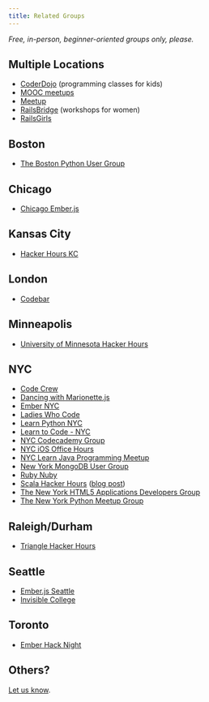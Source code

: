 ```yaml
---
title: Related Groups
---
```


*Free, in-person, beginner-oriented groups only, please.*

## Multiple Locations

* [CoderDojo](http://coderdojo.com/) (programming classes for kids)
* [MOOC meetups](http://moocs.meetup.com/)
* [Meetup](http://www.meetup.com/find/?categories=34)
* [RailsBridge](http://workshops.railsbridge.org/) (workshops for women)
* [RailsGirls](http://railsgirls.com/)

## Boston

* [The Boston Python User Group](http://www.meetup.com/bostonpython/)

## Chicago

* [Chicago Ember.js](http://www.meetup.com/Chicago-Ember-js/)

## Kansas City

* [Hacker Hours KC](http://www.meetup.com/Hacker-Hours-KC/)

## London

* [Codebar](http://codebar.io)

## Minneapolis

* [University of Minnesota Hacker Hours](http://umnhackerhours.github.io/)

## NYC

* [Code Crew](http://www.meetup.com/codecrewny/)
* [Dancing with Marionette.js](http://www.meetup.com/Dancing-with-Marionette-js/)
* [Ember NYC](http://www.meetup.com/EmberJS-NYC/)
* [Ladies Who Code](http://www.meetup.com/Ladies-Who-Code/)
* [Learn Python NYC](http://www.meetup.com/learn-python-nyc/)
* [Learn to Code - NYC](http://www.meetup.com/Learn-to-Code-NYC/)
* [NYC Codecademy Group](http://www.meetup.com/NYC-Codecademy-Group/)
* [NYC iOS Office Hours](http://www.meetup.com/NYC-iOS-Office-Hours/)
* [NYC Learn Java Programming Meetup](http://www.meetup.com/Learn-Java-Programming/)
* [New York MongoDB User Group](http://www.meetup.com/New-York-MongoDB-User-Group/)
* [Ruby Nuby](http://www.meetup.com/ruby-nuby-info/)
* [Scala Hacker Hours](http://www.meetup.com/Scala-Hacker-Hours/) ([blog post](http://tech.gilt.com/post/55705285678/attend-our-first-ever-scala-hacker-hours-meetup-on-aug))
* [The New York HTML5 Applications Developers Group](http://www.meetup.com/html5-app-developers/)
* [The New York Python Meetup Group](http://www.meetup.com/nycpython/)

## Raleigh/Durham

* [Triangle Hacker Hours](http://www.meetup.com/trianglehackerhours/)

## Seattle

* [Ember.js Seattle](http://www.meetup.com/Ember-js-Seattle-Meetup/)
* [Invisible College](http://www.meetup.com/Invisible-College-Meetup/)

## Toronto

* [Ember Hack Night](http://www.meetup.com/Ember-Hack-Night/)

## Others?

[Let us know](https://github.com/afeld/hackerhours.org/issues/new).
